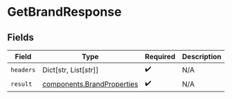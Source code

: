 # GetBrandResponse


## Fields

| Field                                                                    | Type                                                                     | Required                                                                 | Description                                                              |
| ------------------------------------------------------------------------ | ------------------------------------------------------------------------ | ------------------------------------------------------------------------ | ------------------------------------------------------------------------ |
| `headers`                                                                | Dict[str, List[*str*]]                                                   | :heavy_check_mark:                                                       | N/A                                                                      |
| `result`                                                                 | [components.BrandProperties](../../models/components/brandproperties.md) | :heavy_check_mark:                                                       | N/A                                                                      |